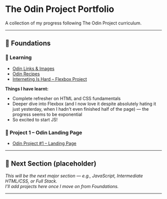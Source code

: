# The Odin Project Portfolio

A collection of my progress following The Odin Project curriculum.

---

## 🧱 Foundations

### 📖 Learning
- [Odin Links & Images](./odin-links-and-images)
- [Odin Recipes](./odin-recipes)
- [Interneting Is Hard – Flexbox Project](./other-projects/interneting-is-hard/flexbox/flexbox.html)

**Things I have learnt:**
- Complete refresher on HTML and CSS fundamentals  
- Deeper dive into Flexbox (and I now love it despite absolutely hating it just yesterday, when I hadn't even finished half of the page) — the progress seems to be exponential  
- So excited to start JS!

### 🧩 Project 1 – Odin Landing Page
- [Odin Project #1 – Landing Page](./odin-landing-page)

---

## 🚀 Next Section (placeholder)

_This will be the next major section — e.g., JavaScript, Intermediate HTML/CSS, or Full Stack._  
_I’ll add projects here once I move on from Foundations._

---